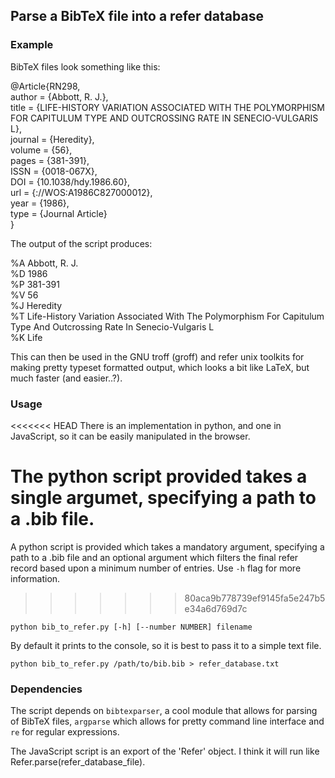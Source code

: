 ## Parse a BibTeX file into a refer database

### Example

BibTeX files look something like this:

@Article{RN298,\
   author = {Abbott, R. J.},\
   title = {LIFE-HISTORY VARIATION ASSOCIATED WITH THE POLYMORPHISM FOR CAPITULUM TYPE AND OUTCROSSING RATE IN SENECIO-VULGARIS L},\
   journal = {Heredity},\
   volume = {56},\
   pages = {381-391},\
   ISSN = {0018-067X},\
   DOI = {10.1038/hdy.1986.60},\
   url = {<Go to ISI>://WOS:A1986C827000012},\
   year = {1986},\
   type = {Journal Article}\
}
  
The output of the script produces:

%A Abbott, R. J.\
%D 1986\
%P 381-391\
%V 56\
%J Heredity\
%T Life-History Variation Associated With The Polymorphism For Capitulum Type And Outcrossing Rate In Senecio-Vulgaris L\
%K Life

This can then be used in the GNU troff (groff) and refer unix toolkits for making pretty typeset formatted output, which looks a bit like LaTeX, but much faster (and easier..?).

### Usage

<<<<<<< HEAD
There is an implementation in python, and one in JavaScript, so it can be easily manipulated in the browser.

The python script provided takes a single argumet, specifying a path to a .bib file.
=======
A python script is provided which takes a mandatory argument, specifying a path to a .bib file and an optional argument which filters the final refer record based upon a minimum number of entries. Use `-h` flag for more information.
>>>>>>> 80aca9b778739ef9145fa5e247b5e34a6d769d7c

`python bib_to_refer.py [-h] [--number NUMBER] filename`

By default it prints to the console, so it is best to pass it to a simple text file.

`python bib_to_refer.py /path/to/bib.bib > refer_database.txt`

### Dependencies

The script depends on `bibtexparser`, a cool module that allows for parsing of BibTeX files, `argparse` which allows for pretty command line interface and `re` for regular expressions.

The JavaScript script is an export of the 'Refer' object. I think it will run like Refer.parse(refer_database_file).
